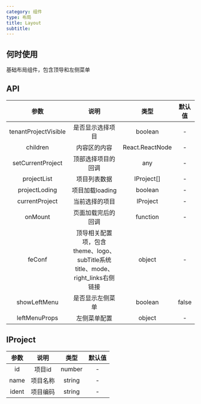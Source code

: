 ```yaml
---
category: 组件
type: 布局
title: Layout
subtitle: 
---
```


## 何时使用
 基础布局组件，包含顶导和左侧菜单

 
## API
|   参数   |          说明           |       类型    |     默认值    |
|:--------:|:-----------------------:|:-------------:|:-------------:|
| tenantProjectVisible | 是否显示选择项目            | boolean         | -            |
| children | 内容区的内容            | React.ReactNode         | -            |
| setCurrentProject | 顶部选择项目的回调            | any         | -            |
| projectList | 项目列表数据            | IProject[]         | -            |
| projectLoding | 项目加载loading            | boolean         | -            |
| currentProject | 当前选择的项目            | IProject         | -           |
| onMount |   页面加载完后的回调        | function         | -            |
| feConf | 顶导相关配置项，包含theme、logo、subTitle系统title、mode、right_links右侧链接          | object         | -            |
| showLeftMenu | 是否显示左侧菜单         | boolean         | false           |
| leftMenuProps | 左侧菜单配置         | object         | -            |


## IProject
|   参数   |          说明           |       类型    |     默认值    |
|:--------:|:-----------------------:|:-------------:|:-------------:|
| id | 项目id            | number         | -            |
| name | 项目名称          | string         | -            |
| ident | 项目编码           | string         | -            |

